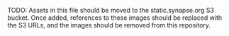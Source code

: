 TODO: Assets in this file should be moved to the static.synapse.org S3 bucket. Once added, references to these images should be replaced with the S3 URLs, and the images should be removed from this repository.